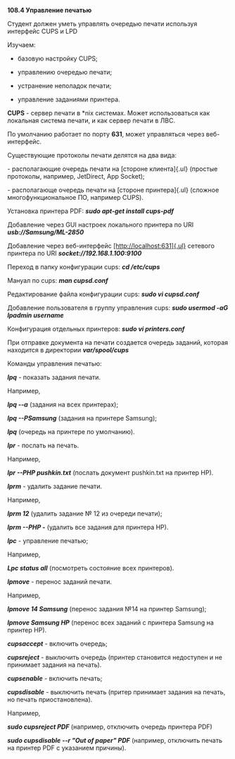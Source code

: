 **108.4 Управление печатью**

Студент должен уметь управлять очередью печати используя интерфейс CUPS
и LPD

Изучаем:

-   базовую настройку CUPS;

-   управлению очередью печати;

-   устранение неполадок печати;

-   управление заданиями принтера.

**CUPS** - сервер печати в \*nix системах. Может использоваться как
локальная система печати, и как сервер печати в ЛВС.

По умолчанию работает по порту **631**, может управляться через
веб-интерфейс.

Существующие протоколы печати делятся на два вида:

\- располагающие очередь печати на [стороне клиента]{.ul} (простые
протоколы, например, JetDirect, App Socket);

\- располагающе очередь печати на [стороне принтера]{.ul} (сложное
многофункциональное ПО, например CUPS).

Установка принтера PDF: ***sudo apt-get install cups-pdf***

Добавление через GUI настроек локального принтера по URI
***usb://Samsung/ML-2850***

Добавление через веб-интерфейс
[[http://localhost:631]{.ul}](http://localhost:631/) сетевого принтера
по URI ***socket://192.168.1.100:9100***

Переход в папку конфигурации cups: ***cd /etc/cups***

Мануал по cups: ***man cupsd.conf***

Редактирование файла конфигурации cups: ***sudo vi cupsd.conf***

Добавление пользователя в группу управления cups: ***sudo usermod -aG
lpadmin username***

Конфигурация отдельных принтеров: ***sudo vi printers.conf***

При отправке документа на печати создается очередь заданий, которая
находится в директории ***var/spool/cups***

Команды управления печатью:

***lpq*** - показать задания печати.

Например,

***lpq --a*** (задания на всех принтерах);

***lpq --PSamsung*** (задания на принтере Samsung);

***lpq*** (очередь на принтере по умолчанию).

***lpr*** - послать на печать.

Например,

***lpr --PHP pushkin.txt*** (послать документ pushkin.txt на принтер
HP).

***lprm*** - удалить задание печати.

Например,

***lprm 12*** (удалить задание № 12 из очереди печати);

***lprm --PHP -*** (удалить все задания для принтера HP).

***lpс*** - управление печатью;

Например,

***Lpc status all*** (посмотреть состояние всех принтеров).

***lpmove*** - перенос заданий печати.

Например,

***lpmove 14 Samsung*** (перенос задания №14 на принтер Samsung);

***lpmove Samsung HP*** (перенос всех заданий с принтера Samsung на
принтер HP).

***cupsaccept*** - включить очередь;

***cupsreject*** - выключить очередь (принтер становится недоступен и не
принимает задания на печать).

***cupsenable*** - включить печать;

***cupsdisable*** - выключить печать (притер принимает задания на
печать, но печать приостановлена).

Например,

***sudo cupsreject PDF*** (например, отключить очередь принтера PDF)

***sudo cupsdisable --r "Out of paper" PDF*** (например, отключить
печать на принтер PDF с указанием причины).
